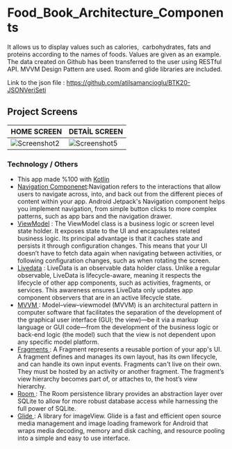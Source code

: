 # Food_Book_Architecture_Components
It allows us to display values such as calories,  carbohydrates, fats and proteins according to the names of foods. Values are given as an example. The data created on Github has been transferred to the user using RESTful API. MVVM Design Pattern are used. Room and glide libraries are included. 

Link to the json file : https://github.com/atilsamancioglu/BTK20-JSONVeriSeti

## Project Screens
HOME SCREEN | DETAİL SCREEN | 
--- | --- | 
![Screenshot2](https://github.com/engindkycc/Food_Book_Architecture_Components/assets/95877203/58ada2e8-9bcb-4ea4-a289-fff5c7639cbf)|![Screenshot5](https://github.com/engindkycc/Food_Book_Architecture_Components/assets/95877203/720cebf8-d966-4dd5-bc8d-88d0c95b69f2)|

### Technology / Others
- This app made %100 with  [Kotlin](https://developer.android.com/kotlin)
- [Navigation Componenet](https://developer.android.com/guide/navigation):Navigation refers to the interactions that allow users to navigate across, into, and back out from the different pieces of content within your app. Android Jetpack's Navigation component helps you implement navigation, from simple button clicks to more complex patterns, such as app bars and the navigation drawer.
- [ViewModel](https://developer.android.com/topic/libraries/architecture/viewmodel) : The ViewModel class is a business logic or screen level state holder. It exposes state to the UI and encapsulates related business logic. Its principal advantage is that it caches state and persists it through configuration changes. This means that your UI doesn’t have to fetch data again when navigating between activities, or following configuration changes, such as when rotating the screen.
- [Livedata](https://developer.android.com/topic/libraries/architecture/livedata) : LiveData is an observable data holder class. Unlike a regular observable, LiveData is lifecycle-aware, meaning it respects the lifecycle of other app components, such as activities, fragments, or services. This awareness ensures LiveData only updates app component observers that are in an active lifecycle state.
- [MVVM ](https://en.wikipedia.org/wiki/Model–view–viewmodel): Model–view–viewmodel (MVVM) is an architectural pattern in computer software that facilitates the separation of the development of the graphical user interface (GUI; the view)—be it via a markup language or GUI code—from the development of the business logic or back-end logic (the model) such that the view is not dependent upon any specific model platform.
- [Fragments ](https://developer.android.com/guide/fragments): A Fragment represents a reusable portion of your app's UI. A fragment defines and manages its own layout, has its own lifecycle, and can handle its own input events. Fragments can't live on their own. They must be hosted by an activity or another fragment. The fragment’s view hierarchy becomes part of, or attaches to, the host’s view hierarchy.
- [Room ](https://developer.android.com/jetpack/androidx/releases/room): The Room persistence library provides an abstraction layer over SQLite to allow for more robust database access while harnessing the full power of SQLite.
- [Glide ](https://github.com/bumptech/glide): A library for imageView. Glide is a fast and efficient open source media management and image loading framework for Android that wraps media decoding, memory and disk caching, and resource pooling into a simple and easy to use interface.
